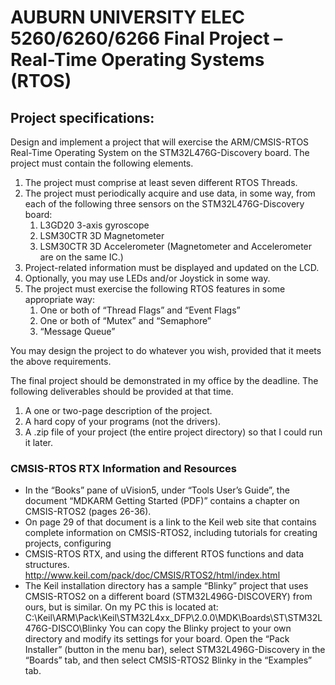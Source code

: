 # AUBURN UNIVERSITY ELEC 5260/6260/6266 Final Project – Real-Time Operating Systems (RTOS)

## Project specifications:

Design and implement a project that will exercise the ARM/CMSIS-RTOS Real-Time Operating
System on the STM32L476G-Discovery board. The project must contain the following elements.
1. The project must comprise at least seven different RTOS Threads.
2. The project must periodically acquire and use data, in some way, from each of the
following three sensors on the STM32L476G-Discovery board:
    1. L3GD20 3-axis gyroscope
    2. LSM30CTR 3D Magnetometer
    3. LSM30CTR 3D Accelerometer
(Magnetometer and Accelerometer are on the same IC.)
3. Project-related information must be displayed and updated on the LCD.
4. Optionally, you may use LEDs and/or Joystick in some way.
5. The project must exercise the following RTOS features in some appropriate way:
    1. One or both of “Thread Flags” and “Event Flags”
    2. One or both of “Mutex” and “Semaphore”
    3. “Message Queue”

You may design the project to do whatever you wish, provided that it meets the above
requirements.

The final project should be demonstrated in my office by the deadline. The following
deliverables should be provided at that time.

1. A one or two-page description of the project.
2. A hard copy of your programs (not the drivers).
3. A .zip file of your project (the entire project directory) so that I could run it later.

### CMSIS-RTOS RTX Information and Resources
- In the “Books” pane of uVision5, under “Tools User’s Guide”, the document “MDKARM Getting Started (PDF)” contains a chapter on CMSIS-RTOS2 (pages 26-36).
- On page 29 of that document is a link to the Keil web site that contains complete
information on CMSIS-RTOS2, including tutorials for creating projects, configuring
- CMSIS-RTOS RTX, and using the different RTOS functions and data structures.
<http://www.keil.com/pack/doc/CMSIS/RTOS2/html/index.html>
- The Keil installation directory has a sample “Blinky” project that uses CMSIS-RTOS2 on
a different board (STM32L496G-DISCOVERY) from ours, but is similar. On my PC
this is located at:
C:\Keil\ARM\Pack\Keil\STM32L4xx_DFP\2.0.0\MDK\Boards\ST\STM32L476G-DISCO\Blinky
You can copy the Blinky project to your own directory and modify its settings for your board.
Open the “Pack Installer” (button in the menu bar), select STM32L496G-Discovery in the
“Boards” tab, and then select CMSIS-RTOS2 Blinky in the “Examples” tab.